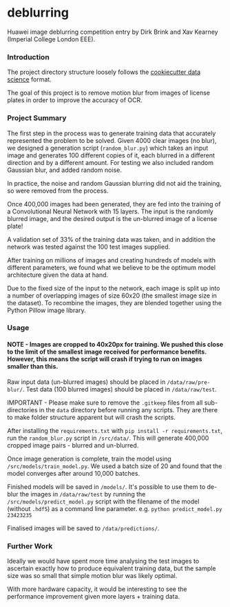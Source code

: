 deblurring
==============================

Huawei image deblurring competition entry by Dirk Brink and Xav Kearney (Imperial College London EEE).

### Introduction

The project directory structure loosely follows the [cookiecutter data science](https://drivendata.github.io/cookiecutter-data-science) format.

The goal of this project is to remove motion blur from images of license plates in order to improve the accuracy of OCR.

### Project Summary

The first step in the process was to generate training data that accurately represented the problem to be solved. Given 4000 clear images (no blur), we designed a generation script (`random_blur.py`) which takes an input image and generates 100 different copies of it, each blurred in a different direction and by a different amount. For testing we also included random Gaussian blur, and added random noise.

In practice, the noise and random Gaussian blurring did not aid the training, so were removed from the process.

Once 400,000 images had been generated, they are fed into the training of a Convolutional Neural Network with 15 layers. The input is the randomly blurred image, and the desired output is the un-blurred image of a license plate!

A validation set of 33% of the training data was taken, and in addition the network was tested against the 100 test images supplied.

After training on millions of images and creating hundreds of models with different parameters, we found what we believe to be the optimum model architecture given the data at hand.

Due to the fixed size of the input to the network, each image is split up into a number of overlapping images of size 60x20 (the smallest image size in the dataset). To recombine the images, they are blended together using the Python Pillow image library.

### Usage

#### NOTE - Images are cropped to 40x20px for training.  We pushed this close to the limit of the smallest image received for performance benefits. However, this means the script will crash if trying to run on images smaller than this.

Raw input data (un-blurred images) should be placed in `/data/raw/pre-blur/`. Test data (100 blurred images) should be placed in `/data/raw/test`.

IMPORTANT - Please make sure to remove the `.gitkeep` files from all sub-directories in the `data` directory before running any scripts.  They are there to make folder structure apparent but will crash the scripts.

After installing the `requirements.txt` with `pip install -r requirements.txt`, run the `random_blur.py` script in `/src/data/`. This will generate 400,000 cropped image pairs - blurred and un-blurred.

Once image generation is complete, train the model using `/src/models/train_model.py`. We used a batch size of 20 and found that the model converges after around 10,000 batches.

Finished models will be saved in `/models/`. It's possible to use them to de-blur the images in `/data/raw/test` by running the `/src/models/predict_model.py` script with the filename of the model (without `.hdf5`) as a command line parameter.
e.g. `python predict_model.py 23423235`

Finalised images will be saved to `/data/predictions/`.

### Further Work

Ideally we would have spent more time analysing the test images to ascertain exactly how to produce equivalent training data, but the sample size was so small that simple motion blur was likely optimal.

With more hardware capacity, it would be interesting to see the performance improvement given more layers + training data.
